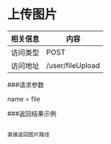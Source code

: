 


# 上传图片
 相关信息 | 内容
 ------ | ------
 访问类型 | POST
 访问地址 | /user/fileUpload

###请求参数

name = file

###返回结果示例

```

直接返回图片路径



```
